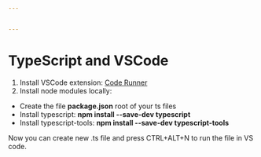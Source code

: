 ```yaml
---


---
```


<h1 id="typescript-and-vscode">TypeScript and VSCode</h1>
<ol>
<li>Install VSCode extension: <a href="href=%22https://marketplace.visualstudio.com/items?itemName=formulahendry.code-runner">Code Runner</a></li>
<li>Install node modules locally:</li>
</ol>
<ul>
<li>Create the file <strong>package.json</strong> root  of your ts files</li>
<li>Install typescript: <strong>npm install --save-dev typescript</strong></li>
<li>Install typescript-tools: <strong>npm install --save-dev typescript-tools</strong></li>
</ul>
<p>Now you can create new .ts file and press CTRL+ALT+N to run the file in VS code.</p>

